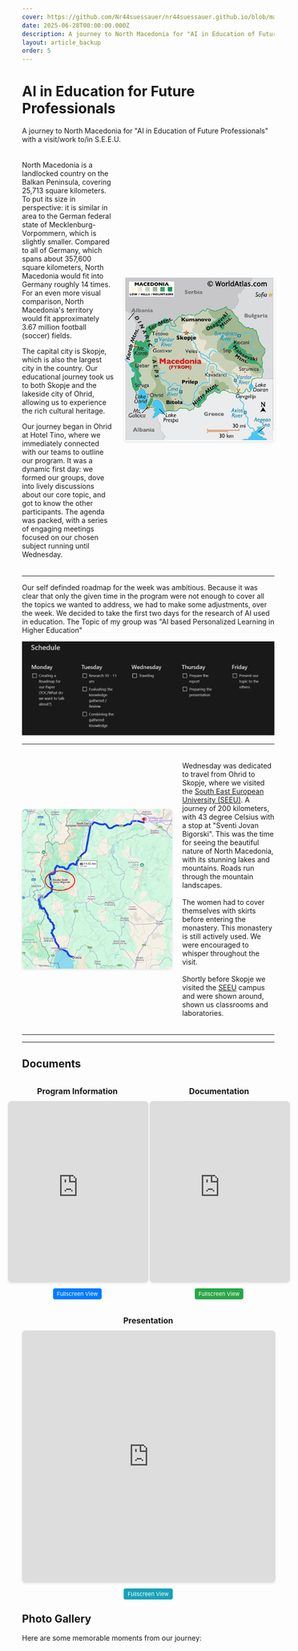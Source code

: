 ```yaml
---
cover: https://github.com/Nr44suessauer/nr44suessauer.github.io/blob/main/nuxt-app/assets/pictures/BIP/GroupPic.JPG?raw=true
date: 2025-06-28T00:00:00.000Z
description: A journey to North Macedonia for "AI in Education of Future Professionals" with a visit/work to/in S.E.E.U.
layout: article_backup
order: 5
---
```


<style>
:root {
  --article-font-size: 14px;
}
</style>

# AI in Education for Future Professionals

A journey to North Macedonia for "AI in Education of Future Professionals" with a visit/work to/in S.E.E.U. 

<div style="display: flex; align-items: center; gap: 20px; margin: 20px 0;">
    <div style="flex: 1;">
        <p style="font-size: var(--article-font-size);">North Macedonia is a landlocked country on the Balkan Peninsula, covering 25,713 square kilometers. To put its size in perspective: it is similar in area to the German federal state of Mecklenburg-Vorpommern, which is slightly smaller. Compared to all of Germany, which spans about 357,600 square kilometers, North Macedonia would fit into Germany roughly 14 times. For an even more visual comparison, North Macedonia's territory would fit approximately 3.67 million football (soccer) fields.</p>
        <p style="font-size: var(--article-font-size);">The capital city is Skopje, which is also the largest city in the country. Our educational journey took us to both Skopje and the lakeside city of Ohrid, allowing us to experience the rich cultural heritage.</p>
        <p style="font-size: var(--article-font-size);">Our journey began in Ohrid at Hotel Tino, where we immediately connected with our teams to outline our program. It was a dynamic first day: we formed our groups, dove into lively discussions about our core topic, and got to know the other participants. The agenda was packed, with a series of engaging meetings focused on our chosen subject running until Wednesday.</p>
    </div>
    <div style="flex: 0 0 300px;">
        <img src="https://github.com/Nr44suessauer/nr44suessauer.github.io/blob/main/nuxt-app/assets/pictures/BIP/macedoniaMap.png?raw=true" alt="North Macedonia Map" style="width: 100%; height: auto; border-radius: 6px; box-shadow: 0 2px 4px rgba(0,0,0,0.1);" />
    </div>
</div>

<HotelTinoGallery></HotelTinoGallery>

---

Our self definded roadmap for the week was ambitious. 
Because it was clear that only the given time in the program were not enough to cover all the topics we wanted to address, 
we had to make some adjustments, over the week. 
We decided to take the first two days for the research of AI used in education. The Topic of my group was "AI based Personalized Learning in Higher Education"



![Schedule](https://github.com/Nr44suessauer/nr44suessauer.github.io/blob/main/nuxt-app/assets/pictures/BIP/Schedule.PNG?raw=true)

---

<div style="display: flex; align-items: center; gap: 20px; margin: 20px 0;">
    <div style="flex: 0 0 300px;">
        <img src="https://github.com/Nr44suessauer/nr44suessauer.github.io/blob/main/nuxt-app/assets/pictures/BIP/mapstravelday.PNG?raw=true" alt="Travel Route Map" style="width: 100%; height: auto; border-radius: 6px; box-shadow: 0 2px 4px rgba(0,0,0,0.1);" />
    </div>
    <div style="flex: 1;">
        <p style="font-size: var(--article-font-size);">Wednesday was dedicated to travel from Ohrid to Skopje, 
        where we visited the <a href="https://www.seeu.edu.mk/" target="_blank">South East European University (SEEU)</a>. A journey of 200 kilometers, 
        with 43 degree Celsius with a stop at "Sventi Jovan Bigorski". 
        This was the time for seeing the beautiful nature of North Macedonia, 
        with its stunning lakes and mountains. Roads run through the mountain landscapes.<br><br>
        The women had to cover themselves with skirts before entering the monastery. 
        This monastery is still actively used. We were encouraged to whisper throughout the visit.<br><br>
        Shortly before Skopje we visited the <a href="https://www.seeu.edu.mk/" target="_blank">SEEU</a> campus and were shown around, shown us classrooms and laboratories.  </p>
    </div>
</div>

<TravelImages></TravelImages>

---




---

<h2 style="margin-bottom: 5px;">Documents</h2>
<div style="display: flex; gap: 5px; margin: 10px 0; justify-content: center;">
    <div style="width: 278px;">
        <h4 style="text-align: center; margin-bottom: 10px; font-size: 16px;">Program Information</h4>
        <iframe 
            src="https://docs.google.com/viewer?url=https://github.com/Nr44suessauer/nr44suessauer.github.io/raw/main/nuxt-app/public/assets/pdf/BIP/BIP-2025-program_SEEU_V3.pdf&embedded=true" 
            width="278px" 
            height="359px" 
            style="border: 1px solid #ddd; border-radius: 6px; box-shadow: 0 2px 4px rgba(0,0,0,0.1);">
        </iframe>
        <p style="text-align: center; margin-top: 10px;">
            <a href="/assets/pdf/BIP/BIP-2025-program_SEEU_V3.pdf" target="_blank" style="padding: 4px 8px; background: #007bff; color: white; text-decoration: none; border-radius: 4px; font-size: 11px;">
                Fullscreen View
            </a>
        </p>
    </div>
    <div style="width: 278px;">
        <h4 style="text-align: center; margin-bottom: 10px; font-size: 16px;">Documentation</h4>
        <iframe 
            src="https://docs.google.com/viewer?url=https://github.com/Nr44suessauer/nr44suessauer.github.io/raw/main/nuxt-app/public/assets/pdf/BIP/output_bip.pdf&embedded=true" 
            width="278px" 
            height="359px" 
            style="border: 1px solid #ddd; border-radius: 6px; box-shadow: 0 2px 4px rgba(0,0,0,0.1);">
        </iframe>
        <p style="text-align: center; margin-top: 10px;">
            <a href="/assets/pdf/BIP/output_bip.pdf" target="_blank" style="padding: 4px 8px; background: #28a745; color: white; text-decoration: none; border-radius: 4px; font-size: 11px;">
                Fullscreen View
            </a>
        </p>
    </div>
</div>

<div style="margin: 20px 0;">
    <h4 style="text-align: center; margin-bottom: 10px; font-size: 16px;">Presentation</h4>
    <iframe 
        src="https://docs.google.com/viewer?url=https://github.com/Nr44suessauer/nr44suessauer.github.io/raw/main/nuxt-app/public/assets/pdf/BIP/BIP%20Presentation.pdf&embedded=true" 
        width="100%" 
        height="500px" 
        style="border: 1px solid #ddd; border-radius: 6px; box-shadow: 0 2px 4px rgba(0,0,0,0.1);">
    </iframe>
    <p style="text-align: center; margin-top: 10px;">
        <a href="/assets/pdf/BIP/BIP Presentation.pdf" target="_blank" style="padding: 4px 8px; background: #17a2b8; color: white; text-decoration: none; border-radius: 4px; font-size: 11px;">
            Fullscreen View
        </a>
    </p>
</div>


## Photo Gallery

Here are some memorable moments from our journey:
<BipPhotoGallery />


